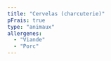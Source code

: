 ```yaml
---
title: "Cervelas (charcuterie)"
pFrais: true
type: "animaux"
allergenes:
  - "Viande"
  - "Porc"
---
```

